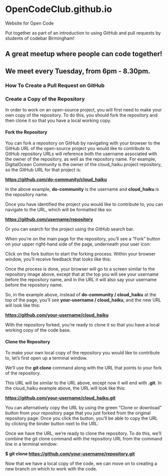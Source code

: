 # OpenCodeClub.github.io

Website for Open Code

Put together as part of an introduction to using GitHub and pull requests by students of codebar Birmingham!

## A great meetup where people can code together!

## We meet every Tuesday, from 6pm - 8.30pm.

### How To Create a Pull Request on GitHub

### Create a Copy of the Repository

In order to work on an open-source project, you will first need to make your own copy of the repository. To do this, you should fork the repository and then clone it so that you have a local working copy.

#### Fork the Repository

You can fork a repository on GitHub by navigating with your browser to the GitHub URL of the open-source project you would like to contribute to.
GitHub repository URLs will reference both the username associated with the owner of the repository, as well as the repository name. For example, DigitalOcean Community is the owner of the cloud_haiku project repository, so the GitHub URL for that project is:

**https://github.com/do-community/cloud_haiku**

In the above example, **do-community** is the username and **cloud_haiku** is the repository name.

Once you have identified the project you would like to contribute to, you can navigate to the URL, which will be formatted like so:

**https://github.com/username/repository**

Or you can search for the project using the GitHub search bar.

When you’re on the main page for the repository, you’ll see a “Fork” button on your upper right-hand side of the page, underneath your user icon:

Click on the fork button to start the forking process. Within your browser window, you’ll receive feedback that looks like this:

Once the process is done, your browser will go to a screen similar to the repository image above, except that at the top you will see your username before the repository name, and in the URL it will also say your username before the repository name.

So, in the example above, instead of **do-community / cloud_haiku** at the top of the page, you’ll see **your-username / cloud_haiku**, and the new URL will look like this:

**https://github.com/your-username/cloud_haiku**

With the repository forked, you’re ready to clone it so that you have a local working copy of the code base.

#### Clone the Repository

To make your own local copy of the repository you would like to contribute to, let’s first open up a terminal window.

We’ll use the **git clone** command along with the URL that points to your fork of the repository.

This URL will be similar to the URL above, except now it will end with **.git**. In the cloud_haiku example above, the URL will look like this:

**https://github.com/your-username/cloud_haiku.git**

You can alternatively copy the URL by using the green “Clone or download” button from your repository page that you just forked from the original repository page. Once you click the button, you’ll be able to copy the URL by clicking the binder button next to the URL:

Once we have the URL, we’re ready to clone the repository. To do this, we’ll combine the git clone command with the repository URL from the command line in a terminal window:

**$ git clone https://github.com/your-username/repository.git**

Now that we have a local copy of the code, we can move on to creating a new branch on which to work with the code.

